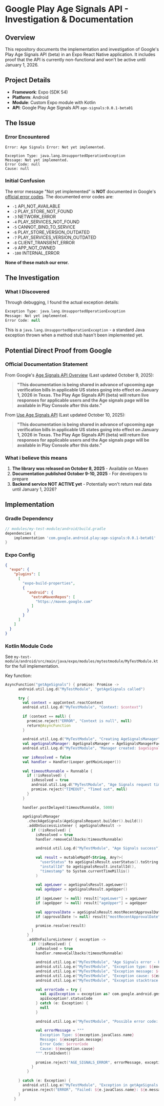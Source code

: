 # Google Play Age Signals API - Investigation & Documentation

## Overview

This repository documents the implementation and investigation of Google's Play Age Signals API (beta) in an Expo React Native application. It includes proof that the API is currently non-functional and won't be active until January 1, 2026.

## Project Details

- **Framework**: Expo (SDK 54)
- **Platform**: Android
- **Module**: Custom Expo module with Kotlin
- **API**: Google Play Age Signals API `age-signals:0.0.1-beta01`

## The Issue

### Error Encountered

```
Error: Age Signals Error: Not yet implemented.

Exception Type: java.lang.UnsupportedOperationException
Message: Not yet implemented.
Error Code: null
Cause: null
```

### Initial Confusion

The error message "Not yet implemented" is **NOT** documented in Google's [official error codes](https://developer.android.com/google/play/age-signals/use-age-signals-api#handle-error-codes). The documented error codes are:

- `-1` API_NOT_AVAILABLE
- `-2` PLAY_STORE_NOT_FOUND
- `-3` NETWORK_ERROR
- `-4` PLAY_SERVICES_NOT_FOUND
- `-5` CANNOT_BIND_TO_SERVICE
- `-6` PLAY_STORE_VERSION_OUTDATED
- `-7` PLAY_SERVICES_VERSION_OUTDATED
- `-8` CLIENT_TRANSIENT_ERROR
- `-9` APP_NOT_OWNED
- `-100` INTERNAL_ERROR

**None of these match our error.**

## The Investigation

### What I Discovered

Through debugging, I found the actual exception details:

```kotlin
Exception Type: java.lang.UnsupportedOperationException
Message: Not yet implemented.
Error Code: null
```

This is a `java.lang.UnsupportedOperationException` - a standard Java exception thrown when a method stub hasn't been implemented yet.

## Potential Direct Proof from Google

### Official Documentation Statement

From Google's [Age Signals API Overview](https://developer.android.com/google/play/age-signals/overview) (Last updated October 9, 2025):

> **"This documentation is being shared in advance of upcoming age verification bills in applicable US states going into effect on January 1, 2026 in Texas. The Play Age Signals API (beta) will return live responses for applicable users and the Age signals page will be available in Play Console after this date."**

From [Use Age Signals API](https://developer.android.com/google/play/age-signals/use-age-signals-api) (Last updated October 10, 2025):

> **"This documentation is being shared in advance of upcoming age verification bills in applicable US states going into effect on January 1, 2026 in Texas. The Play Age Signals API (beta) will return live responses for applicable users and the Age signals page will be available in Play Console after this date."**

### What i believe this means

1. **The library was released on October 8, 2025** - Available on Maven
2. **Documentation published October 9-10, 2025** - For developers to prepare
3. **Backend service NOT ACTIVE yet** - Potentially won't return real data until January 1, 2026?

## Implementation

### Gradle Dependency

```gradle
// modules/my-test-module/android/build.gradle
dependencies {
    implementation 'com.google.android.play:age-signals:0.0.1-beta01'
}
```

### Expo Config

```json
{
  "expo": {
    "plugins": [
      [
        "expo-build-properties",
        {
          "android": {
            "extraMavenRepos": [
              "https://maven.google.com"
            ]
          }
        }
      ]
    ]
  }
}
```

### Kotlin Module Code

See `my-test-module/android/src/main/java/expo/modules/mytestmodule/MyTestModule.kt` for the full implementation.

Key function:
```kotlin
AsyncFunction("getAgeSignals") { promise: Promise ->
      android.util.Log.d("MyTestModule", "getAgeSignals called")
      
      try {
        val context = appContext.reactContext
        android.util.Log.d("MyTestModule", "Context: $context")
        
        if (context == null) {
          promise.reject("ERROR", "Context is null", null)
          return@AsyncFunction
        }
    
        android.util.Log.d("MyTestModule", "Creating AgeSignalsManager")
        val ageSignalsManager: AgeSignalsManager = AgeSignalsManagerFactory.create(context)
        android.util.Log.d("MyTestModule", "Manager created: $ageSignalsManager")
        
        var isResolved = false
        val handler = Handler(Looper.getMainLooper())
        
        val timeoutRunnable = Runnable {
          if (!isResolved) {
            isResolved = true
            android.util.Log.d("MyTestModule", "Age Signals request timed out")
            promise.reject("TIMEOUT", "Timed out", null)
          }
        }
        
        handler.postDelayed(timeoutRunnable, 5000)
        
        ageSignalsManager
          .checkAgeSignals(AgeSignalsRequest.builder().build())
          .addOnSuccessListener { ageSignalsResult ->
            if (!isResolved) {
              isResolved = true
              handler.removeCallbacks(timeoutRunnable)
              
              android.util.Log.d("MyTestModule", "Age Signals success")
              
              val result = mutableMapOf<String, Any?>(
                "userStatus" to ageSignalsResult.userStatus().toString(),
                "installId" to ageSignalsResult.installId(),
                "timestamp" to System.currentTimeMillis()
              )
              
              val ageLower = ageSignalsResult.ageLower()
              val ageUpper = ageSignalsResult.ageUpper()
              
              if (ageLower != null) result["ageLower"] = ageLower
              if (ageUpper != null) result["ageUpper"] = ageUpper
              
              val approvalDate = ageSignalsResult.mostRecentApprovalDate()
              if (approvalDate != null) result["mostRecentApprovalDate"] = approvalDate
              
              promise.resolve(result)
            }
          }
          .addOnFailureListener { exception ->
            if (!isResolved) {
              isResolved = true
              handler.removeCallbacks(timeoutRunnable)
              
              android.util.Log.e("MyTestModule", "Age Signals error - Full details:")
              android.util.Log.e("MyTestModule", "Exception type: ${exception.javaClass.name}")
              android.util.Log.e("MyTestModule", "Exception message: ${exception.message}")
              android.util.Log.e("MyTestModule", "Exception cause: ${exception.cause}")
              android.util.Log.e("MyTestModule", "Exception stacktrace:", exception)
              
              val errorCode = try {
                val apiException = exception as? com.google.android.gms.common.api.ApiException
                apiException?.statusCode
              } catch (e: Exception) {
                null
              }
              
              android.util.Log.e("MyTestModule", "Possible error code: $errorCode")
              
              val errorMessage = """
                Exception Type: ${exception.javaClass.name}
                Message: ${exception.message}
                Error Code: $errorCode
                Cause: ${exception.cause}
              """.trimIndent()
              
              promise.reject("AGE_SIGNALS_ERROR", errorMessage, exception)
            }
          }
        
      } catch (e: Exception) {
        android.util.Log.e("MyTestModule", "Exception in getAgeSignals setup", e)
        promise.reject("ERROR", "Failed: ${e.javaClass.name}: ${e.message}", e)
      }
    }
```
